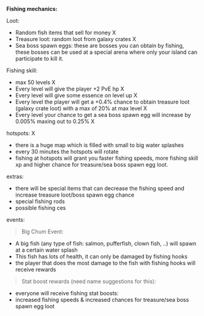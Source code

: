 **Fishing mechanics:**

Loot:
- Random fish items that sell for money  X
- Treasure loot: random loot from galaxy crates  X
- Sea boss spawn eggs: these are bosses you can obtain by fishing, these bosses can be used at a special arena where only your island can participate to kill it.

Fishing skill:

- max 50 levels  X
- Every level will give the player +2 PvE hp  X
- Every level will give some essence on level up  X
- Every level the player will get a +0.4% chance to obtain treasure loot (galaxy crate loot) with a max of 20% at max level X
- Every level your chance to get a sea boss spawn egg will increase by 0.005% maxing out to 0.25%  X

hotspots:    X
- there is a huge map which is filled with small to big water splashes
- every 30 minutes the hotspots will rotate
- fishing at hotspots will grant you faster fishing speeds, more fishing skill xp and higher chance for treasure/sea boss spawn egg loot.

extras:
- there will be special items that can decrease the fishing speed and increase treasure loot/boss spawn egg chance
- special fishing rods
- possible fishing ces


events:
> Big Chum Event:
- A big fish (any type of fish: salmon, pufferfish, clown fish, ..) will spawn at a certain water splash
- This fish has lots of health, it can only be damaged by fishing hooks
- the player that does the most damage to the fish with fishing hooks will receive rewards
        
> Stat boost rewards (need name suggestions for this):
- everyone will receive fishing stat boosts:
- increased fishing speeds & increased chances for treasure/sea boss spawn egg loot
